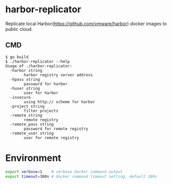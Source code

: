 # harbor-replicator

Replicate local Harbor(https://github.com/vmware/harbor) docker images to public cloud. 

## CMD
```
$ go build
$ ./harbor-replicator --help
Usage of ./harbor-replicator:
  -harbor string
        harbor registry server address
  -hpass string
        password for harbor
  -huser string
        user for harbor
  -insecure
        using http:// scheme for harbor
  -project string
        filter projects
  -remote string
        remote registry
  -remote_pass string
        password for remote registry
  -remote_user string
        user for remote registry
  ```
  
# Environment
```bash
export verbose=1    # verbose docker command output
export timeout=300s # docker command timeout setting, default 180s

```
